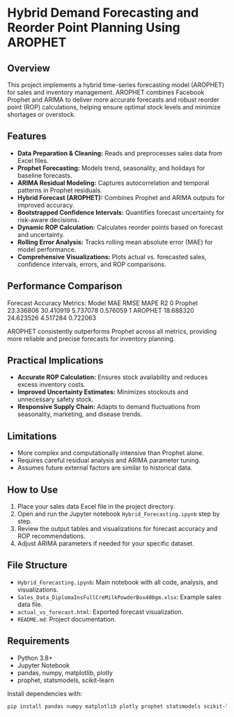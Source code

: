 # Hybrid Demand Forecasting and Reorder Point Planning Using AROPHET 

## Overview
This project implements a hybrid time-series forecasting model (AROPHET) for  sales and inventory management. AROPHET combines Facebook Prophet and ARIMA to deliver more accurate forecasts and robust reorder point (ROP) calculations, helping ensure optimal stock levels and minimize shortages or overstock.

## Features
- **Data Preparation & Cleaning:** Reads and preprocesses sales data from Excel files.
- **Prophet Forecasting:** Models trend, seasonality, and holidays for baseline forecasts.
- **ARIMA Residual Modeling:** Captures autocorrelation and temporal patterns in Prophet residuals.
- **Hybrid Forecast (AROPHET):** Combines Prophet and ARIMA outputs for improved accuracy.
- **Bootstrapped Confidence Intervals:** Quantifies forecast uncertainty for risk-aware decisions.
- **Dynamic ROP Calculation:** Calculates reorder points based on forecast and uncertainty.
- **Rolling Error Analysis:** Tracks rolling mean absolute error (MAE) for model performance.
- **Comprehensive Visualizations:** Plots actual vs. forecasted sales, confidence intervals, errors, and ROP comparisons.

## Performance Comparison
Forecast Accuracy Metrics:
     Model        MAE       RMSE      MAPE        R2
0  Prophet  23.336806  30.410919  5.737078  0.576059
1  AROPHET  18.688320  24.623526  4.517284  0.722063

AROPHET consistently outperforms Prophet across all metrics, providing more reliable and precise forecasts for inventory planning.

## Practical Implications
- **Accurate ROP Calculation:** Ensures stock availability and reduces excess inventory costs.
- **Improved Uncertainty Estimates:** Minimizes stockouts and unnecessary safety stock.
- **Responsive Supply Chain:** Adapts to demand fluctuations from seasonality, marketing, and disease trends.

## Limitations
- More complex and computationally intensive than Prophet alone.
- Requires careful residual analysis and ARIMA parameter tuning.
- Assumes future external factors are similar to historical data.

## How to Use
1. Place your sales data Excel file in the project directory.
2. Open and run the Jupyter notebook `Hybrid_Forecasting.ipynb` step by step.
3. Review the output tables and visualizations for forecast accuracy and ROP recommendations.
4. Adjust ARIMA parameters if needed for your specific dataset.

## File Structure
- `Hybrid_Forecasting.ipynb`: Main notebook with all code, analysis, and visualizations.
- `Sales_Data_DiplomaInsFullCreMilkPowderBox400gm.xlsx`: Example sales data file.
- `actual_vs_forecast.html`: Exported forecast visualization.
- `README.md`: Project documentation.

## Requirements
- Python 3.8+
- Jupyter Notebook
- pandas, numpy, matplotlib, plotly
- prophet, statsmodels, scikit-learn

Install dependencies with:
```bash
pip install pandas numpy matplotlib plotly prophet statsmodels scikit-learn
```